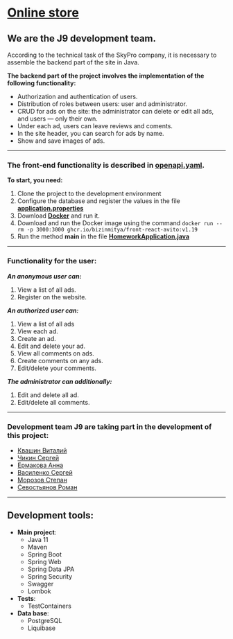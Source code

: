 # <u>Online store</u>
## We are the J9 development team.

According to the technical task of the SkyPro company, it is necessary to assemble the backend part of the site in Java.

**The backend part of the project involves the implementation of the following functionality:**

- Authorization and authentication of users.
- Distribution of roles between users: user and administrator.
- CRUD for ads on the site: the administrator can delete or edit all ads, and users — only their own.
- Under each ad, users can leave reviews  and coments.
- In the site header, you can search for ads by name.
- Show and save images of ads.
<hr>

### The front-end functionality is described in [openapi.yaml](openapi.yaml).

**To start, you need:**
1. Clone the project to the development environment</li>
2. Configure the database and register the values in the file **[application.properties](src/main/resources/application.properties)** 
3. Download **[Docker](https://www.docker.com)** and run it.
4. Download and run the Docker image using the command ```docker run --rm -p 3000:3000 ghcr.io/bizinmitya/front-react-avito:v1.19``` 
5. Run the method **main** in the file **[HomeworkApplication.java](src/main/java/ru/skypro/homework/HomeworkApplication.java)** 
<hr>

### Functionality for the user:
___**An anonymous user** can:___
1. View a list of all ads.
2. Register on the website.

___**An authorized user** can:___
1. View a list of all ads
2. View each ad.
3. Create an ad.
4. Edit and delete your ad.
5. View all comments on ads.
6. Create comments on any ads.
7. Edit/delete your comments.

___**The administrator** can additionally:___
1.  Edit and delete all ad.
2.  Edit/delete all comments.
<hr>

### Development team J9 are taking part in the development of this project:
* [Квашин Виталий](https://github.com/Vitalik2142VK)
* [Чикин Сергей](https://github.com/SergeyChikin)
* [Ермакова Анна]( https://github.com/anna-ermakova)
* [Василенко Сергей](https://github.com/demoB33)
* [Морозов Степан](https://github.com/hardr1se)
* [Севостьянов Роман](https://github.com/RomanSevostianov)
<hr>

## Development tools:

* **Main project**:
    - Java 11
    - Maven
    - Spring Boot
    - Spring Web
    - Spring Data JPA
    - Spring Security
    - Swagger
    - Lombok
* **Tests**:
    - TestContainers    
* **Data base**:
    - PostgreSQL
    - Liquibase
